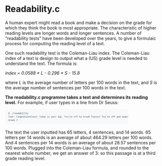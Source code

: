 # Readability.c

A human expert might read a book and make a decision on the grade for which they think the book is most appropriate. 
The characteristic of higher reading levels are longer words and longer sentences. A number of “readability tests” have been developed over the years, to give a formulaic process for computing the reading level of a text.

One such readability test is the Coleman-Liau index. The Coleman-Liau index of a text is design to output what a (US) grade level is needed to understand the text. 
The formula is:

*index = 0.0588 * L - 0.296 * S - 15.8*

where *L* is the  average number of letters per 100 words in the text, and *S* is the average number of sentences per 100 words in the text.

**The readability.c programme takes a text and determines its reading level.** 
For example, if user types in a line from Dr Seuss:

<img src="https://github.com/YingXie24/images/blob/master/C-2a-Modelling-Readability/ReadabilityWorks.PNG" width=80% >

The text the user inputted has 65 letters, 4 sentences, and 14 words. 65 letters per 14 words is an average of about 464.29 letters per 100 words. And 4 sentences per 14 words is an average of about 28.57 sentences per 100 words. Plugged into the Coleman-Liau formula, and rounded to the nearest whole number, we get an answer of 3: so this passage is at a third grade reading level.
